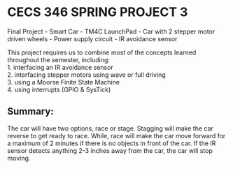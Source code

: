 <h1> CECS 346 SPRING PROJECT 3 </h1>
Final Project - Smart Car
- TM4C LaunchPad
- Car with 2 stepper motor driven wheels
- Power supply circuit
- IR avoidance sensor

This project requires us to combine most of the concepts learned throughout the semester, including: <br>
	1. interfacing an IR avoidance sensor <br>
	2. interfacing stepper motors using wave or full driving <br>
	3. using a Moorse Finite State Machine <br>
	4. using interrupts (GPIO & SysTick) <br>

<h2> Summary: </h2>
The car will have two options, race or stage. Stagging will make the car reverse to get ready to race. While, race will make the car move forward for a maximum of 2 minutes if there is no objects in front of the car. If the IR sensor detects anything 2-3 inches away from the car, the car will stop moving. 
